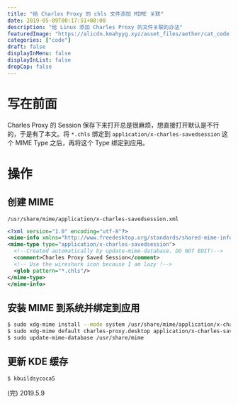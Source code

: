 ```yaml
---
title: "给 Charles Proxy 的 chls 文件添加 MIME 关联"
date: 2019-05-09T00:17:51+08:00
description: "给 Linux 添加 Charles Proxy 的文件关联的办法"
featuredImage: "https://alicdn.kmahyyg.xyz/asset_files/aether/cat_code.webp"
categories: ["code"]
draft: false
displayInMenu: false
displayInList: false
dropCap: false
---
```


# 写在前面

Charles Proxy 的 Session 保存下来打开总是很麻烦，想直接打开默认是不行的，于是有了本文。将 `*.chls` 绑定到 `application/x-charles-savedsession` 这个 MIME Type 之后，再将这个 Type 绑定到应用。

# 操作

## 创建 MIME

 `/usr/share/mime/application/x-charles-savedsession.xml`

```xml
<?xml version="1.0" encoding="utf-8"?>
<mime-info xmlns="http://www.freedesktop.org/standards/shared-mime-info"> 
<mime-type type="application/x-charles-savedsession">
  <!--Created automatically by update-mime-database. DO NOT EDIT!-->
  <comment>Charles Proxy Saved Session</comment>
  <!-- Use the wireshark icon because I am lazy !-->
  <glob pattern="*.chls"/>
</mime-type>
</mime-info>
```

## 安装 MIME 到系统并绑定到应用

```bash
$ sudo xdg-mime install --mode system /usr/share/mime/application/x-charles-savedsession.xml
$ sudo xdg-mime default charles-proxy.desktop application/x-charles-savedsession
$ sudo update-mime-database /usr/share/mime
```

## 更新 KDE 缓存

```bash
$ kbuildsycoca5 
```

(完) 2019.5.9
